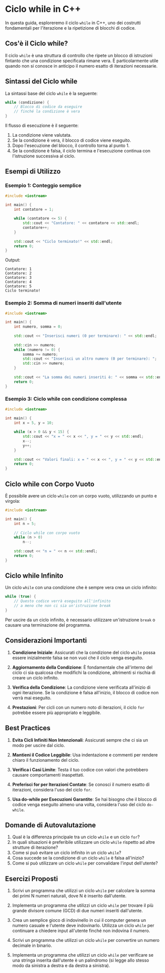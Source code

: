 # Ciclo while in C++

In questa guida, esploreremo il ciclo `while` in C++, uno dei costrutti fondamentali per l'iterazione e la ripetizione di blocchi di codice.

## Cos'è il Ciclo while?

Il ciclo `while` è una struttura di controllo che ripete un blocco di istruzioni fintanto che una condizione specificata rimane vera. È particolarmente utile quando non si conosce in anticipo il numero esatto di iterazioni necessarie.

## Sintassi del Ciclo while

La sintassi base del ciclo `while` è la seguente:

```cpp
while (condizione) {
    // Blocco di codice da eseguire
    // finché la condizione è vera
}
```

Il flusso di esecuzione è il seguente:
1. La condizione viene valutata.
2. Se la condizione è vera, il blocco di codice viene eseguito.
3. Dopo l'esecuzione del blocco, il controllo torna al punto 1.
4. Se la condizione è falsa, il ciclo termina e l'esecuzione continua con l'istruzione successiva al ciclo.

## Esempi di Utilizzo

### Esempio 1: Conteggio semplice

```cpp
#include <iostream>

int main() {
    int contatore = 1;
    
    while (contatore <= 5) {
        std::cout << "Contatore: " << contatore << std::endl;
        contatore++;
    }
    
    std::cout << "Ciclo terminato!" << std::endl;
    return 0;
}
```

Output:
```
Contatore: 1
Contatore: 2
Contatore: 3
Contatore: 4
Contatore: 5
Ciclo terminato!
```

### Esempio 2: Somma di numeri inseriti dall'utente

```cpp
#include <iostream>

int main() {
    int numero, somma = 0;
    
    std::cout << "Inserisci numeri (0 per terminare): " << std::endl;
    
    std::cin >> numero;
    while (numero != 0) {
        somma += numero;
        std::cout << "Inserisci un altro numero (0 per terminare): ";
        std::cin >> numero;
    }
    
    std::cout << "La somma dei numeri inseriti è: " << somma << std::endl;
    return 0;
}
```

### Esempio 3: Ciclo while con condizione complessa

```cpp
#include <iostream>

int main() {
    int x = 5, y = 10;
    
    while (x > 0 && y < 15) {
        std::cout << "x = " << x << ", y = " << y << std::endl;
        x--;
        y++;
    }
    
    std::cout << "Valori finali: x = " << x << ", y = " << y << std::endl;
    return 0;
}
```

## Ciclo while con Corpo Vuoto

È possibile avere un ciclo `while` con un corpo vuoto, utilizzando un punto e virgola:

```cpp
#include <iostream>

int main() {
    int n = 5;
    
    // Ciclo while con corpo vuoto
    while (n > 0)
        n--;
    
    std::cout << "n = " << n << std::endl;
    return 0;
}
```

## Ciclo while Infinito

Un ciclo `while` con una condizione che è sempre vera crea un ciclo infinito:

```cpp
while (true) {
    // Questo codice verrà eseguito all'infinito
    // a meno che non ci sia un'istruzione break
}
```

Per uscire da un ciclo infinito, è necessario utilizzare un'istruzione `break` o causare una terminazione del programma.

## Considerazioni Importanti

1. **Condizione Iniziale**: Assicurati che la condizione del ciclo `while` possa essere inizialmente falsa se non vuoi che il ciclo venga eseguito.

2. **Aggiornamento della Condizione**: È fondamentale che all'interno del ciclo ci sia qualcosa che modifichi la condizione, altrimenti si rischia di creare un ciclo infinito.

3. **Verifica della Condizione**: La condizione viene verificata all'inizio di ogni iterazione. Se la condizione è falsa all'inizio, il blocco di codice non verrà mai eseguito.

4. **Prestazioni**: Per cicli con un numero noto di iterazioni, il ciclo `for` potrebbe essere più appropriato e leggibile.

## Best Practices

1. **Evita Cicli Infiniti Non Intenzionali**: Assicurati sempre che ci sia un modo per uscire dal ciclo.

2. **Mantieni il Codice Leggibile**: Usa indentazione e commenti per rendere chiaro il funzionamento del ciclo.

3. **Verifica i Casi Limite**: Testa il tuo codice con valori che potrebbero causare comportamenti inaspettati.

4. **Preferisci for per Iterazioni Contate**: Se conosci il numero esatto di iterazioni, considera l'uso del ciclo `for`.

5. **Usa do-while per Esecuzioni Garantite**: Se hai bisogno che il blocco di codice venga eseguito almeno una volta, considera l'uso del ciclo `do-while`.

## Domande di Autovalutazione

1. Qual è la differenza principale tra un ciclo `while` e un ciclo `for`?
2. In quali situazioni è preferibile utilizzare un ciclo `while` rispetto ad altre strutture di iterazione?
3. Come si può evitare un ciclo infinito in un ciclo `while`?
4. Cosa succede se la condizione di un ciclo `while` è falsa all'inizio?
5. Come si può utilizzare un ciclo `while` per convalidare l'input dell'utente?

## Esercizi Proposti

1. Scrivi un programma che utilizzi un ciclo `while` per calcolare la somma dei primi N numeri naturali, dove N è inserito dall'utente.

2. Implementa un programma che utilizzi un ciclo `while` per trovare il più grande divisore comune (GCD) di due numeri inseriti dall'utente.

3. Crea un semplice gioco di indovinello in cui il computer genera un numero casuale e l'utente deve indovinarlo. Utilizza un ciclo `while` per continuare a chiedere input all'utente finché non indovina il numero.

4. Scrivi un programma che utilizzi un ciclo `while` per convertire un numero decimale in binario.

5. Implementa un programma che utilizzi un ciclo `while` per verificare se una stringa inserita dall'utente è un palindromo (si legge allo stesso modo da sinistra a destra e da destra a sinistra).